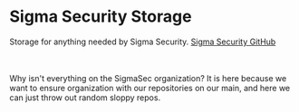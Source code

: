 # Sigma Security Storage
Storage for anything needed by Sigma Security. [Sigma Security GitHub](https://github.com/sigmasec)<br><br><br>

Why isn't everything on the SigmaSec organization? It is here because we want to ensure organization with our repositories on our main, and here we can just throw out random sloppy repos.
